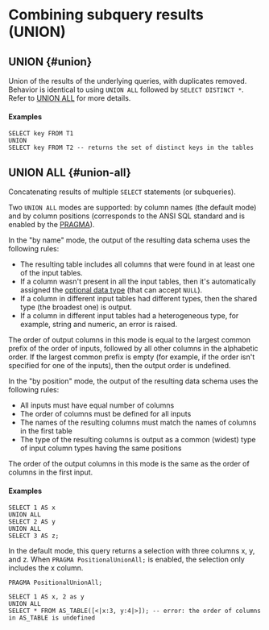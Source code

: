 # Combining subquery results (UNION)

## UNION {#union}

Union of the results of the underlying queries, with duplicates removed.
Behavior is identical to using `UNION ALL` followed by `SELECT DISTINCT *`.
Refer to [UNION ALL](#union-all) for more details.

#### Examples

```yql
SELECT key FROM T1
UNION
SELECT key FROM T2 -- returns the set of distinct keys in the tables
```


## UNION ALL {#union-all}

Concatenating results of multiple `SELECT` statements (or subqueries).

Two `UNION ALL` modes are supported: by column names (the default mode) and by column positions (corresponds to the ANSI SQL standard and is enabled by the [PRAGMA](../pragma.md#positionalunionall)).

In the "by name" mode, the output of the resulting data schema uses the following rules:

* The resulting table includes all columns that were found in at least one of the input tables.
* If a column wasn't present in all the input tables, then it's automatically assigned the [optional data type](../../types/optional.md) (that can accept `NULL`).
* If a column in different input tables had different types, then the shared type (the broadest one) is output.
* If a column in different input tables had a heterogeneous type, for example, string and numeric, an error is raised.


The order of output columns in this mode is equal to the largest common prefix of the order of inputs, followed by all other columns in the alphabetic order.
If the largest common prefix is empty (for example, if the order isn't specified for one of the inputs), then the output order is undefined.

In the "by position" mode, the output of the resulting data schema uses the following rules:

* All inputs must have equal number of columns
* The order of columns must be defined for all inputs
* The names of the resulting columns must match the names of columns in the first table
* The type of the resulting columns is output as a common (widest) type of input column types having the same positions

The order of the output columns in this mode is the same as the order of columns in the first input.

#### Examples

```yql
SELECT 1 AS x
UNION ALL
SELECT 2 AS y
UNION ALL
SELECT 3 AS z;
```

In the default mode, this query returns a selection with three columns x, y, and z. When `PRAGMA PositionalUnionAll;` is enabled, the selection only includes the x column.

```yql
PRAGMA PositionalUnionAll;

SELECT 1 AS x, 2 as y
UNION ALL
SELECT * FROM AS_TABLE([<|x:3, y:4|>]); -- error: the order of columns in AS_TABLE is undefined
```

